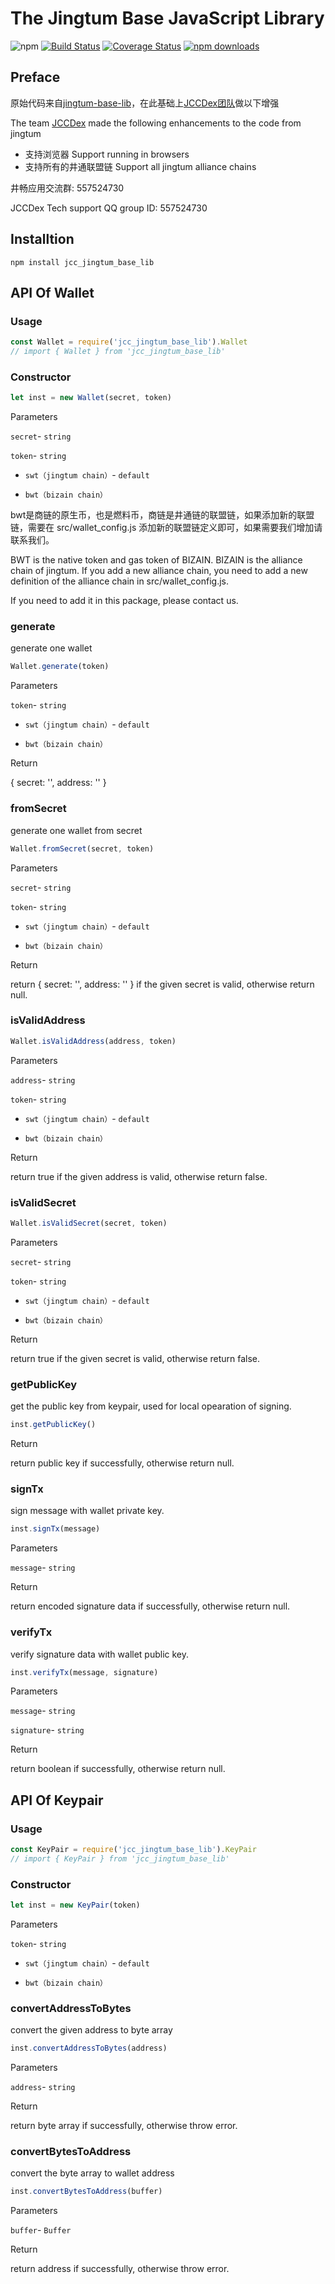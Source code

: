 <!-- markdownlint-disable MD024 -->

# The Jingtum Base JavaScript Library

![npm](https://img.shields.io/npm/v/jcc_jingtum_base_lib.svg)
[![Build Status](https://travis-ci.com/JCCDex/jcc_jingtum_base_lib.svg?branch=master)](https://travis-ci.com/JCCDex/jcc_jingtum_base_lib)
[![Coverage Status](https://coveralls.io/repos/github/JCCDex/jcc_jingtum_base_lib/badge.svg?branch=master)](https://coveralls.io/github/JCCDex/jcc_jingtum_base_lib?branch=master)
[![npm downloads](https://img.shields.io/npm/dm/jcc_jingtum_base_lib.svg)](http://npm-stat.com/charts.html?package=jcc_jingtum_base_lib)

## Preface
原始代码来自[jingtum-base-lib](https://www.npmjs.com/package/jingtum-base-lib)，在此基础上[JCCDex团队](https://github.com/JCCDex)做以下增强

The team [JCCDex](https://github.com/JCCDex) made the following enhancements to the code from jingtum
* 支持浏览器 Support running in browsers 
* 支持所有的井通联盟链 Support all jingtum alliance chains

井畅应用交流群: 557524730

JCCDex Tech support QQ group ID: 557524730

## Installtion

```shell
npm install jcc_jingtum_base_lib
```

## API Of Wallet

### Usage

```javascript
const Wallet = require('jcc_jingtum_base_lib').Wallet
// import { Wallet } from 'jcc_jingtum_base_lib'
```

### Constructor

```javascript
let inst = new Wallet(secret, token)
```

Parameters

`secret`- `string`

`token`- `string`

- `swt（jingtum chain）`- `default`

- `bwt（bizain chain）`

bwt是商链的原生币，也是燃料币，商链是井通链的联盟链，如果添加新的联盟链，需要在 src/wallet_config.js 添加新的联盟链定义即可，如果需要我们增加请联系我们。

BWT is the native token and gas token of BIZAIN. BIZAIN is the alliance chain of jingtum. If you add a new alliance chain, you need to add a new definition of the alliance chain in src/wallet_config.js. 

If you need to add it in this package, please contact us.

### generate

generate one wallet

```javascript
Wallet.generate(token)
```

Parameters

`token`- `string`

- `swt（jingtum chain）`- `default`

- `bwt（bizain chain）`

Return

{ secret: '', address: '' }

### fromSecret

generate one wallet from secret

```javascript
Wallet.fromSecret(secret, token)
```

Parameters

`secret`- `string`

`token`- `string`

- `swt（jingtum chain）`- `default`

- `bwt（bizain chain）`

Return

return { secret: '', address: '' } if the given secret is valid, otherwise return null.

### isValidAddress

```javascript
Wallet.isValidAddress(address, token)
```

Parameters

`address`- `string`

`token`- `string`

- `swt（jingtum chain）`- `default`

- `bwt（bizain chain）`

Return

return true if the given address is valid, otherwise return false.

### isValidSecret

```javascript
Wallet.isValidSecret(secret, token)
```

Parameters

`secret`- `string`

`token`- `string`

- `swt（jingtum chain）`- `default`

- `bwt（bizain chain）`

Return

return true if the given secret is valid, otherwise return false.

### getPublicKey

get the public key from keypair, used for local opearation of signing.

```javascript
inst.getPublicKey()
```

Return

return public key if successfully, otherwise return null.

### signTx

sign message with wallet private key.

```javascript
inst.signTx(message)
```

Parameters

`message`- `string`

Return

return encoded signature data if successfully, otherwise return null.

### verifyTx

verify signature data with wallet public key.

```javascript
inst.verifyTx(message, signature)
```

Parameters

`message`- `string`

`signature`- `string`

Return

return boolean if successfully, otherwise return null.

## API Of Keypair

### Usage

```javascript
const KeyPair = require('jcc_jingtum_base_lib').KeyPair
// import { KeyPair } from 'jcc_jingtum_base_lib'
```

### Constructor

```javascript
let inst = new KeyPair(token)
```

Parameters

`token`- `string`

- `swt（jingtum chain）`- `default`

- `bwt（bizain chain）`

### convertAddressToBytes

convert the given address to byte array

```javascript
inst.convertAddressToBytes(address)
```

Parameters

`address`- `string`

Return

return byte array if successfully, otherwise throw error.

### convertBytesToAddress

convert the byte array to wallet address

```javascript
inst.convertBytesToAddress(buffer)
```

Parameters

`buffer`- `Buffer`

Return

return address if successfully, otherwise throw error.
